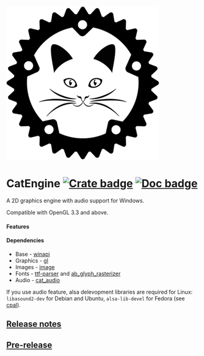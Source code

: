 # ![logo](https://github.com/Clomance/CatEngine/raw/master/logo_400x400.png)

# CatEngine [![Crate badge]][crates.io] [![Doc badge]][doc.rs]

[Crate badge]:http://meritbadge.herokuapp.com/cat_engine
[crates.io]:https://crates.io/crates/cat_engine

[Doc badge]:https://img.shields.io/badge/documentation-doc.rs-green
[doc.rs]:https://docs.rs/cat_engine/


A 2D graphics engine with audio support for Windows.

Compatible with OpenGL 3.3 and above.

#### Features

<!-- You can disable some unnecessary modules with Rust features (see [list of features](book/EN/features.md)). -->


#### Dependencies
 - Base - [winapi](https://github.com/retep998/winapi-rs)
 - Graphics - [gl](https://github.com/brendanzab/gl-rs/)
 - Images - [image](https://github.com/image-rs/image)
 - Fonts - [ttf-parser](https://github.com/RazrFalcon/ttf-parser) and [ab_glyph_rasterizer](https://github.com/alexheretic/ab-glyph)
 - Audio - [cat_audio](https://github.com/Clomance/CatEngine/tree/master/cat_audio)

If you use audio feature, alsa delevopment libraries are required for Linux: `libasound2-dev` for Debian and Ubuntu, `alsa-lib-devel` for Fedora (see [cpal](https://github.com/RustAudio/cpal)).


<!-- ## [The book](book/README.MD) -->

<!-- ## [My own game](https://github.com/Clomance/Visual-Novel) -->

## [Release notes](RELEASE-NOTES.MD)

## [Pre-release](https://github.com/Clomance/CatEngine/tree/pre-release)
